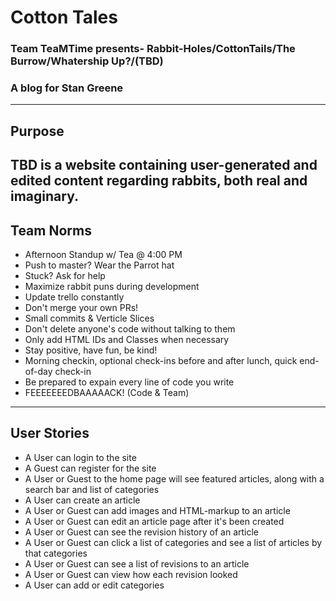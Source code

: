 # Cotton Tales
### Team TeaMTime presents- Rabbit-Holes/CottonTails/The Burrow/Whatership Up?/(TBD)
### A blog for Stan Greene
-----------------
## Purpose
TBD is a website containing user-generated and edited content regarding rabbits, both real and imaginary.
-----------------
## Team Norms
- Afternoon Standup w/ Tea @ 4:00 PM
- Push to master? Wear the Parrot hat
- Stuck? Ask for help
- Maximize rabbit puns during development
- Update trello constantly
- Don't merge your own PRs!
- Small commits & Verticle Slices
- Don't delete anyone's code without talking to them
- Only add HTML IDs and Classes when necessary
- Stay positive, have fun, be kind!
- Morning checkin, optional check-ins before and after lunch, quick end-of-day check-in
- Be prepared to expain every line of code you write
- FEEEEEEEDBAAAAACK! (Code & Team)
-------------------
## User Stories
- A User can login to the site
- A Guest can register for the site
- A User or Guest to the home page will see featured articles, along with a search bar and list of categories
- A User can create an article
- A User or Guest can add images and HTML-markup to an article
- A User or Guest can edit an article page after it's been created
- A User or Guest can see the revision history of an article
- A User or Guest can click a list of categories and see a list of articles by that categories
- A User or Guest can see a list of revisions to an article
- A User or Guest can view how each revision looked
- A User can add or edit categories
